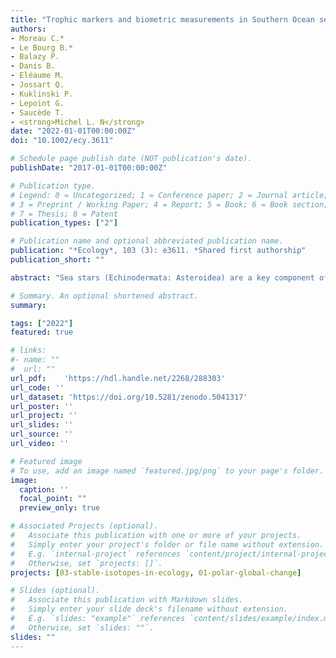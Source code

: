 ```yaml
---
title: "Trophic markers and biometric measurements in Southern Ocean sea stars (1985–2017)"
authors:
- Moreau C.*
- Le Bourg B.*
- Balazy P.
- Danis B.
- Eléaume M.
- Jossart Q.
- Kuklinski P.
- Lepoint G.
- Saucède T.
- <strong>Michel L. N</strong>
date: "2022-01-01T00:00:00Z"
doi: "10.1002/ecy.3611"

# Schedule page publish date (NOT publication's date).
publishDate: "2017-01-01T00:00:00Z"

# Publication type.
# Legend: 0 = Uncategorized; 1 = Conference paper; 2 = Journal article;
# 3 = Preprint / Working Paper; 4 = Report; 5 = Book; 6 = Book section;
# 7 = Thesis; 8 = Patent
publication_types: ["2"]

# Publication name and optional abbreviated publication name.
publication: "*Ecology*, 103 (3): e3611. *Shared first authorship"
publication_short: ""

abstract: "Sea stars (Echinodermata: Asteroidea) are a key component of Southern Ocean benthos, with 16% of the known sea star species living there. In temperate marine environments, sea stars commonly play an important role in food webs, acting as keystone species. However, trophic ecology and functional role of Southern Ocean sea stars are still poorly known, notably due to the scarcity of large-scale studies. Here, we report 24,332 trophic marker (stable isotopes and elemental contents of C, N, and S of tegument and/or tube feet) and biometric (arm length, disk radius, arm to disk ratio) measurements in 2,456 specimens of sea stars. Samples were collected between 12 January 1985 and 8 October 2017 in numerous locations along the Antarctic littoral and subantarctic islands. The spatial scope of the data set covers a significant portion of the Southern Ocean (47.717° S to 86.273° S; 127.767° W to 162.201° E; depth, 6–5,338 m). The data set contains 133 distinct taxa, including 72 currently accepted species spanning 51 genera, 20 families, and multiple feeding guilds/functional groups (suspension feeders, sediment feeders, omnivores, predators of mobile or sessile prey). For 505 specimens, mitochondrial CO1 genes were sequenced to confirm and/or refine taxonomic identifications, and those sequences are already publicly available through the Barcode of Life Data System. This number will grow in the future, as molecular analyses are still in progress. Overall, thanks to its large taxonomic, spatial, and temporal extent, as well as its integrative nature (combining genetic, morphological, and ecological data), this data set can be of wide interest to Southern Ocean ecologists, invertebrate zoologists, benthic ecologists, and environmental managers dealing with associated areas. Please cite this data paper in research products derived from the data set, which is freely available without copyright restrictions."

# Summary. An optional shortened abstract.
summary: 

tags: ["2022"]
featured: true

# links:
#- name: ""
#  url: ""
url_pdf:	'https://hdl.handle.net/2268/288303'
url_code: ''
url_dataset: 'https://doi.org/10.5281/zenodo.5041317'
url_poster: ''
url_project: ''
url_slides: ''
url_source: ''
url_video: ''

# Featured image
# To use, add an image named `featured.jpg/png` to your page's folder. 
image:
  caption: ''
  focal_point: ""
  preview_only: true

# Associated Projects (optional).
#   Associate this publication with one or more of your projects.
#   Simply enter your project's folder or file name without extension.
#   E.g. `internal-project` references `content/project/internal-project/index.md`.
#   Otherwise, set `projects: []`.
projects: [03-stable-isotopes-in-ecology, 01-polar-global-change]

# Slides (optional).
#   Associate this publication with Markdown slides.
#   Simply enter your slide deck's filename without extension.
#   E.g. `slides: "example"` references `content/slides/example/index.md`.
#   Otherwise, set `slides: ""`.
slides: ""
---
```

